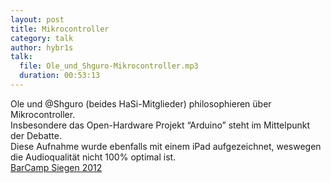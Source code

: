 ```yaml
---
layout: post
title: Mikrocontroller
category: talk
author: hybr1s
talk:
  file: Ole_und_Shguro-Mikrocontroller.mp3
  duration: 00:53:13
---
```

Ole und @Shguro (beides HaSi-Mitglieder) philosophieren über Mikrocontroller.  
Insbesondere das Open-Hardware Projekt “Arduino” steht im Mittelpunkt der Debatte.  
Diese Aufnahme wurde ebenfalls mit einem iPad aufgezeichnet, weswegen die Audioqualität nicht 100% optimal ist.  
[BarCamp Siegen 2012](http://barcamp-siegen.de/)
